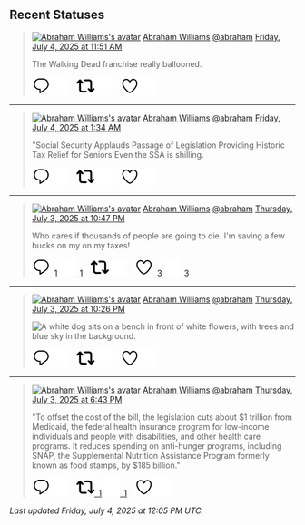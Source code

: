 ## Recent Statuses

> <a href="https://indieweb.social/@abraham"><img alt="Abraham Williams's avatar" src="https://cdn.masto.host/indiewebsocial/accounts/avatars/109/292/540/382/343/163/original/d00f2e03ce9c85b1.jpg" height="24" width="24" ></a> [Abraham Williams](https://indieweb.social/@abraham) [@abraham](https://indieweb.social/@abraham) [Friday, July 4, 2025 at 11:51 AM](https://indieweb.social/@abraham/114794815377069536)
>
> The Walking Dead franchise really ballooned.
>
> [![Reply](./images/reply_light.svg#gh-light-mode-only "Reply")](https://indieweb.social/@abraham/114794815377069536#gh-light-mode-only)[![Reply](./images/reply.svg#gh-dark-mode-only "Reply")](https://indieweb.social/@abraham/114794815377069536#gh-dark-mode-only)&emsp;[![Boost](./images/retweet_light.svg#gh-light-mode-only "Boost")](https://indieweb.social/@abraham/114794815377069536#gh-light-mode-only)[![Boost](./images/retweet.svg#gh-dark-mode-only "Boost")](https://indieweb.social/@abraham/114794815377069536#gh-dark-mode-only)&emsp;[![Favorite](./images/like_light.svg#gh-light-mode-only "Favorite")](https://indieweb.social/@abraham/114794815377069536#gh-light-mode-only)[![Favorite](./images/like.svg#gh-dark-mode-only "Favorite")](https://indieweb.social/@abraham/114794815377069536#gh-dark-mode-only)


---

> <a href="https://indieweb.social/@abraham"><img alt="Abraham Williams's avatar" src="https://cdn.masto.host/indiewebsocial/accounts/avatars/109/292/540/382/343/163/original/d00f2e03ce9c85b1.jpg" height="24" width="24" ></a> [Abraham Williams](https://indieweb.social/@abraham) [@abraham](https://indieweb.social/@abraham) [Friday, July 4, 2025 at 1:34 AM](https://indieweb.social/@abraham/114792391309471681)
>
> &quot;Social Security Applauds Passage of Legislation Providing Historic Tax Relief for Seniors&#39;Even the SSA is shilling.
>
> [![Reply](./images/reply_light.svg#gh-light-mode-only "Reply")](https://indieweb.social/@abraham/114792391309471681#gh-light-mode-only)[![Reply](./images/reply.svg#gh-dark-mode-only "Reply")](https://indieweb.social/@abraham/114792391309471681#gh-dark-mode-only)&emsp;[![Boost](./images/retweet_light.svg#gh-light-mode-only "Boost")](https://indieweb.social/@abraham/114792391309471681#gh-light-mode-only)[![Boost](./images/retweet.svg#gh-dark-mode-only "Boost")](https://indieweb.social/@abraham/114792391309471681#gh-dark-mode-only)&emsp;[![Favorite](./images/like_light.svg#gh-light-mode-only "Favorite")](https://indieweb.social/@abraham/114792391309471681#gh-light-mode-only)[![Favorite](./images/like.svg#gh-dark-mode-only "Favorite")](https://indieweb.social/@abraham/114792391309471681#gh-dark-mode-only)


---

> <a href="https://indieweb.social/@abraham"><img alt="Abraham Williams's avatar" src="https://cdn.masto.host/indiewebsocial/accounts/avatars/109/292/540/382/343/163/original/d00f2e03ce9c85b1.jpg" height="24" width="24" ></a> [Abraham Williams](https://indieweb.social/@abraham) [@abraham](https://indieweb.social/@abraham) [Thursday, July 3, 2025 at 10:47 PM](https://indieweb.social/@abraham/114791734002937127)
>
> Who cares if thousands of people are going to die. I&#39;m saving a few bucks on my on my taxes!
>
> [![Reply](./images/reply_light.svg#gh-light-mode-only "Reply")&ensp;1](https://indieweb.social/@abraham/114791734002937127#gh-light-mode-only)[![Reply](./images/reply.svg#gh-dark-mode-only "Reply")&ensp;1](https://indieweb.social/@abraham/114791734002937127#gh-dark-mode-only)&emsp;[![Boost](./images/retweet_light.svg#gh-light-mode-only "Boost")](https://indieweb.social/@abraham/114791734002937127#gh-light-mode-only)[![Boost](./images/retweet.svg#gh-dark-mode-only "Boost")](https://indieweb.social/@abraham/114791734002937127#gh-dark-mode-only)&emsp;[![Favorite](./images/like_light.svg#gh-light-mode-only "Favorite")&ensp;3](https://indieweb.social/@abraham/114791734002937127#gh-light-mode-only)[![Favorite](./images/like.svg#gh-dark-mode-only "Favorite")&ensp;3](https://indieweb.social/@abraham/114791734002937127#gh-dark-mode-only)


---

> <a href="https://indieweb.social/@abraham"><img alt="Abraham Williams's avatar" src="https://cdn.masto.host/indiewebsocial/accounts/avatars/109/292/540/382/343/163/original/d00f2e03ce9c85b1.jpg" height="24" width="24" ></a> [Abraham Williams](https://indieweb.social/@abraham) [@abraham](https://indieweb.social/@abraham) [Thursday, July 3, 2025 at 10:26 PM](https://indieweb.social/@abraham/114791650463587953)
>
> 
>
> ![A white dog sits on a bench in front of white flowers, with trees and blue sky in the background.](https://cdn.masto.host/indiewebsocial/media_attachments/files/114/791/649/955/935/060/original/3294aa309373bdb5.jpg)
>
> [![Reply](./images/reply_light.svg#gh-light-mode-only "Reply")](https://indieweb.social/@abraham/114791650463587953#gh-light-mode-only)[![Reply](./images/reply.svg#gh-dark-mode-only "Reply")](https://indieweb.social/@abraham/114791650463587953#gh-dark-mode-only)&emsp;[![Boost](./images/retweet_light.svg#gh-light-mode-only "Boost")](https://indieweb.social/@abraham/114791650463587953#gh-light-mode-only)[![Boost](./images/retweet.svg#gh-dark-mode-only "Boost")](https://indieweb.social/@abraham/114791650463587953#gh-dark-mode-only)&emsp;[![Favorite](./images/like_light.svg#gh-light-mode-only "Favorite")](https://indieweb.social/@abraham/114791650463587953#gh-light-mode-only)[![Favorite](./images/like.svg#gh-dark-mode-only "Favorite")](https://indieweb.social/@abraham/114791650463587953#gh-dark-mode-only)


---

> <a href="https://indieweb.social/@abraham"><img alt="Abraham Williams's avatar" src="https://cdn.masto.host/indiewebsocial/accounts/avatars/109/292/540/382/343/163/original/d00f2e03ce9c85b1.jpg" height="24" width="24" ></a> [Abraham Williams](https://indieweb.social/@abraham) [@abraham](https://indieweb.social/@abraham) [Thursday, July 3, 2025 at 6:43 PM](https://indieweb.social/@abraham/114790774870767543)
>
> &quot;To offset the cost of the bill, the legislation cuts about $1 trillion from Medicaid, the federal health insurance program for low-income individuals and people with disabilities, and other health care programs. It reduces spending on anti-hunger programs, including SNAP, the Supplemental Nutrition Assistance Program formerly known as food stamps, by $185 billion.&quot;
>
> [![Reply](./images/reply_light.svg#gh-light-mode-only "Reply")](https://indieweb.social/@abraham/114790774870767543#gh-light-mode-only)[![Reply](./images/reply.svg#gh-dark-mode-only "Reply")](https://indieweb.social/@abraham/114790774870767543#gh-dark-mode-only)&emsp;[![Boost](./images/retweet_light.svg#gh-light-mode-only "Boost")&ensp;1](https://indieweb.social/@abraham/114790774870767543#gh-light-mode-only)[![Boost](./images/retweet.svg#gh-dark-mode-only "Boost")&ensp;1](https://indieweb.social/@abraham/114790774870767543#gh-dark-mode-only)&emsp;[![Favorite](./images/like_light.svg#gh-light-mode-only "Favorite")](https://indieweb.social/@abraham/114790774870767543#gh-light-mode-only)[![Favorite](./images/like.svg#gh-dark-mode-only "Favorite")](https://indieweb.social/@abraham/114790774870767543#gh-dark-mode-only)


_Last updated Friday, July 4, 2025 at 12:05 PM UTC._
